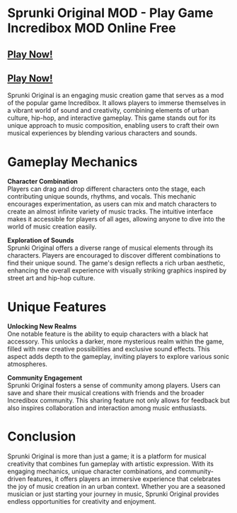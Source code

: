 # Sprunki Original MOD - Play Game Incredibox MOD Online Free
## [Play Now!](https://apkitech.com/)
## [Play Now!](https://modmeme.com/)

Sprunki Original is an engaging music creation game that serves as a mod of the popular game Incredibox. It allows players to immerse themselves in a vibrant world of sound and creativity, combining elements of urban culture, hip-hop, and interactive gameplay. This game stands out for its unique approach to music composition, enabling users to craft their own musical experiences by blending various characters and sounds.

# Gameplay Mechanics

**Character Combination**  
Players can drag and drop different characters onto the stage, each contributing unique sounds, rhythms, and vocals. This mechanic encourages experimentation, as users can mix and match characters to create an almost infinite variety of music tracks. The intuitive interface makes it accessible for players of all ages, allowing anyone to dive into the world of music creation easily.

**Exploration of Sounds**  
Sprunki Original offers a diverse range of musical elements through its characters. Players are encouraged to discover different combinations to find their unique sound. The game's design reflects a rich urban aesthetic, enhancing the overall experience with visually striking graphics inspired by street art and hip-hop culture.

# Unique Features

**Unlocking New Realms**  
One notable feature is the ability to equip characters with a black hat accessory. This unlocks a darker, more mysterious realm within the game, filled with new creative possibilities and exclusive sound effects. This aspect adds depth to the gameplay, inviting players to explore various sonic atmospheres.

**Community Engagement**  
Sprunki Original fosters a sense of community among players. Users can save and share their musical creations with friends and the broader Incredibox community. This sharing feature not only allows for feedback but also inspires collaboration and interaction among music enthusiasts.

# Conclusion

Sprunki Original is more than just a game; it is a platform for musical creativity that combines fun gameplay with artistic expression. With its engaging mechanics, unique character combinations, and community-driven features, it offers players an immersive experience that celebrates the joy of music creation in an urban context. Whether you are a seasoned musician or just starting your journey in music, Sprunki Original provides endless opportunities for creativity and enjoyment.
